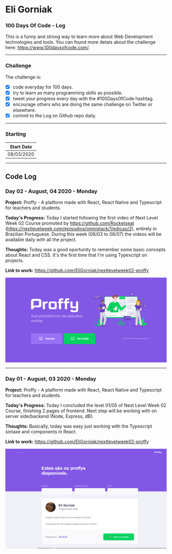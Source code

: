 # Eli Gorniak

### 100 Days Of Code - Log


This is a funny and strong way to learn more about Web Development technologies and tools.
You can found more detais about the challenge here: https://www.100daysofcode.com/.

---
### Challenge 
The challenge is:
- [x] code everyday for 100 days.
- [x] try to learn as many programming skills as possible.
- [x] tweet your progress every day with the #100DaysOfCode hashtag.
- [x] encourage others who are doing the same challenge on Twitter or elsewhere.
- [x] commit to the Log on Github repo daily.

---
### Starting
| Start Date |
|----------|
| 08/03/2020 |

---
## Code Log
### Day 02 - August, 04 2020 - Monday

**Project:** Proffy - A platform made with React, React Native and Typescript for teachers and students.

**Today's Progress:** Today I started following the first video of Next Level Week 02 Course promoted by https://github.com/Rocketseat (https://nextlevelweek.com/episodios/omnistack/1/edicao/2), entirely in Brazilian Portuguese. During this week (08/03 to 08/07) the videos will be available daily with all the project.

**Thoughts:** Today was a good oportunity to remember some basic concepts about React and CSS. It's the first time that I'm using Typescript on projects.

**Link to work:** https://github.com/EliGorniak/nextlevelweek02-proffy

![picture alt](assets/day01_proffy.png "Proffy App")

---

### Day 01 - August, 03 2020 - Monday
**Project:** Proffy - A platform made with React, React Native and Typescript for teachers and students.

**Today's Progress:** Today I concluded the level 01/05 of Next Level Week 02 Course, finishing 2 pages of frontend. Next step will be working with on server side/backend (Node, Express, dB).

**Thoughts:** Basically, today was easy just working with the Typescript sintaxe and components in React.

**Link to work:** https://github.com/EliGorniak/nextlevelweek02-proffy

![picture alt](assets/day02_proffy.png "Proffy App")
